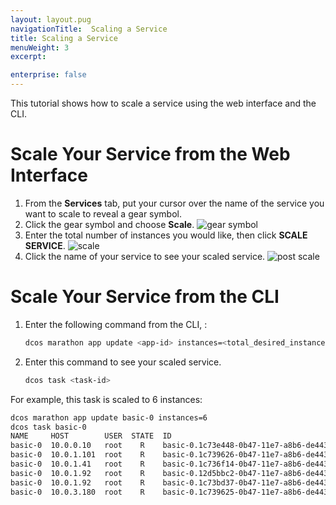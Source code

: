 ```yaml
---
layout: layout.pug
navigationTitle:  Scaling a Service
title: Scaling a Service
menuWeight: 3
excerpt:

enterprise: false
---
```


<!-- This source repo for this topic is https://github.com/dcos/dcos-docs -->


This tutorial shows how to scale a service using the web interface and the CLI.

# Scale Your Service from the Web Interface

1. From the **Services** tab, put your cursor over the name of the service you want to scale to reveal a gear symbol.   
1. Click the gear symbol and choose **Scale**.
   ![gear symbol](/1.10/img/gear-services.png)
1. Enter the total number of instances you would like, then click **SCALE SERVICE**.
   ![scale](/1.10/img/scale-services.png)
1. Click the name of your service to see your scaled service.
   ![post scale](/1.10/img/post-scale-services.png)

# Scale Your Service from the CLI

1.  Enter the following command from the CLI, :

    ```bash
    dcos marathon app update <app-id> instances=<total_desired_instances>
    ```
    
1.  Enter this command to see your scaled service. 

    ```bash
    dcos task <task-id>
    ```
    

For example, this task is scaled to 6 instances:
    
```bash
dcos marathon app update basic-0 instances=6
dcos task basic-0
NAME     HOST        USER  STATE  ID                                            
basic-0  10.0.0.10   root    R    basic-0.1c73e448-0b47-11e7-a8b6-de4438bbb8f0  
basic-0  10.0.1.101  root    R    basic-0.1c739626-0b47-11e7-a8b6-de4438bbb8f0  
basic-0  10.0.1.41   root    R    basic-0.1c736f14-0b47-11e7-a8b6-de4438bbb8f0  
basic-0  10.0.1.92   root    R    basic-0.12d5bbc2-0b47-11e7-a8b6-de4438bbb8f0  
basic-0  10.0.1.92   root    R    basic-0.1c73bd37-0b47-11e7-a8b6-de4438bbb8f0  
basic-0  10.0.3.180  root    R    basic-0.1c739625-0b47-11e7-a8b6-de4438bbb8f0 
```
    
    
    

